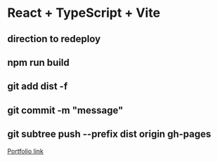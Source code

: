# React + TypeScript + Vite

## direction to redeploy
## npm run build
## git add dist -f
## git commit -m "message"
## git subtree push --prefix dist origin gh-pages

[Portfolio link](https://datain01.github.io/port-page/#contact)